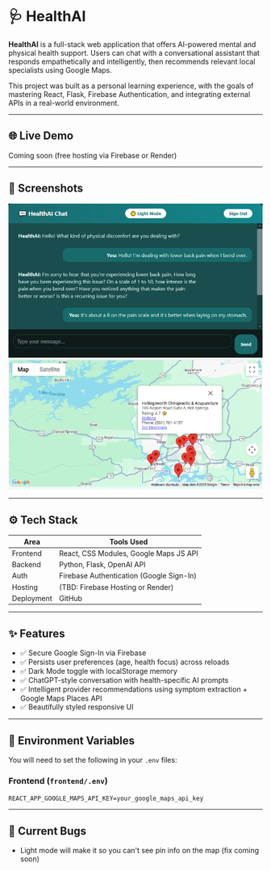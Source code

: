 # 🩺 HealthAI

**HealthAI** is a full-stack web application that offers AI-powered mental and physical health support. Users can chat with a conversational assistant that responds empathetically and intelligently, then recommends relevant local specialists using Google Maps.

This project was built as a personal learning experience, with the goals of mastering React, Flask, Firebase Authentication, and integrating external APIs in a real-world environment.

---

## 🌐 Live Demo

Coming soon (free hosting via Firebase or Render)

---

## 📸 Screenshots

![Chat Interface](./screenshots/Screenshot1.PNG)
![Map with Providers](./screenshots/Screenshot2.PNG)

---

## ⚙️ Tech Stack

| Area          | Tools Used                              |
|---------------|------------------------------------------|
| Frontend      | React, CSS Modules, Google Maps JS API  |
| Backend       | Python, Flask, OpenAI API                |
| Auth          | Firebase Authentication (Google Sign-In) |
| Hosting       | (TBD: Firebase Hosting or Render)        |
| Deployment    | GitHub                                   |

---

## ✨ Features

- ✅ Secure Google Sign-In via Firebase
- ✅ Persists user preferences (age, health focus) across reloads
- ✅ Dark Mode toggle with localStorage memory
- ✅ ChatGPT-style conversation with health-specific AI prompts
- ✅ Intelligent provider recommendations using symptom extraction + Google Maps Places API
- ✅ Beautifully styled responsive UI

---

## 🔐 Environment Variables

You will need to set the following in your `.env` files:

### Frontend (`frontend/.env`)
```env
REACT_APP_GOOGLE_MAPS_API_KEY=your_google_maps_api_key

```
---

## 🦠 Current Bugs
- Light mode will make it so you can't see pin info on the map (fix coming soon)
